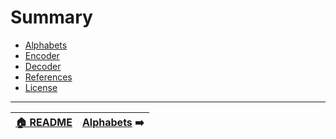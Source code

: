 # Summary

* [Alphabets](Alphabets.md)
* [Encoder](Encoder.md)
* [Decoder](Decoder.md)
* [References](References.md)
* [License](../LICENSE.md)

---

<p align="center">

| [🏠 README](../README.md) | [Alphabets](Alphabets.md) ➡️|
|:-------------------------------:|:----------------------------:|
</p>
